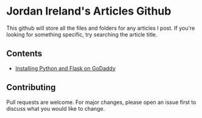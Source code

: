 # Jordan Ireland's Articles Github

This github will store all the files and folders for any articles I post. If you're looking for something specific, try searching the article title.

## Contents

* [Installing Python and Flask on GoDaddy](https://github.com/Jordan-Ireland/articles/tree/master/Installing%20Python%20and%20Flask%20on%20GoDaddy)

## Contributing
Pull requests are welcome. For major changes, please open an issue first to discuss what you would like to change.